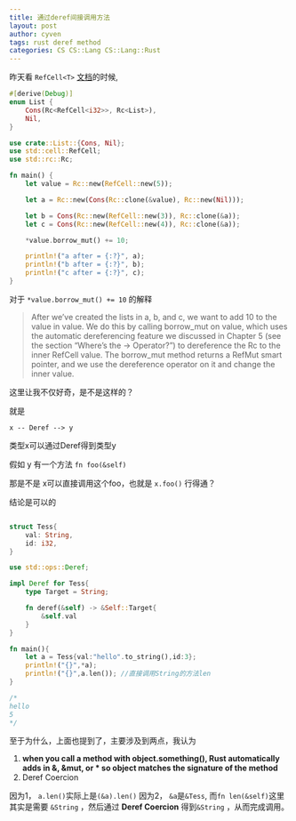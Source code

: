 ```yaml
---
title: 通过deref间接调用方法
layout: post
author: cyven
tags: rust deref method
categories: CS CS::Lang CS::Lang::Rust
---
```


昨天看 `RefCell<T>` [文档](https://doc.rust-lang.org/book/ch15-05-interior-mutability.html#:~:text=Having%20Multiple%20Owners%20of%20Mutable%20Data%20by%20Combining%20Rc%3CT%3E%20and%20RefCell%3CT%3E)的时候,

```rust
#[derive(Debug)]
enum List {
    Cons(Rc<RefCell<i32>>, Rc<List>),
    Nil,
}

use crate::List::{Cons, Nil};
use std::cell::RefCell;
use std::rc::Rc;

fn main() {
    let value = Rc::new(RefCell::new(5));

    let a = Rc::new(Cons(Rc::clone(&value), Rc::new(Nil)));

    let b = Cons(Rc::new(RefCell::new(3)), Rc::clone(&a));
    let c = Cons(Rc::new(RefCell::new(4)), Rc::clone(&a));

    *value.borrow_mut() += 10;

    println!("a after = {:?}", a);
    println!("b after = {:?}", b);
    println!("c after = {:?}", c);
}
```

对于 `*value.borrow_mut() += 10` 的解释

> After we’ve created the lists in a, b, and c, we want to add 10 to the value in value. We do this by calling borrow_mut on value, which uses the automatic dereferencing feature we discussed in Chapter 5 (see the section “Where’s the -> Operator?”) to dereference the Rc<T> to the inner RefCell<T> value. The borrow_mut method returns a RefMut<T> smart pointer, and we use the dereference operator on it and change the inner value.

这里让我不仅好奇，是不是这样的？

就是
```
x -- Deref --> y
```

类型x可以通过Deref得到类型y

假如 y 有一个方法  `fn foo(&self)`

那是不是 x可以直接调用这个foo，也就是  `x.foo()` 行得通？


结论是可以的

```rust

struct Tess{
    val: String,
    id: i32,
}

use std::ops::Deref;

impl Deref for Tess{
    type Target = String;

    fn deref(&self) -> &Self::Target{
        &self.val
    }
}

fn main(){
    let a = Tess{val:"hello".to_string(),id:3};
    println!("{}",*a);
    println!("{}",a.len()); //直接调用String的方法len
}

/*
hello
5
*/
```

至于为什么，上面也提到了，主要涉及到两点，我认为

1. **when you call a method with object.something(), Rust automatically adds in &, &mut, or * so object matches the signature of the method**
2. Deref Coercion


因为1， `a.len()`实际上是`(&a).len()`
因为2， `&a`是`&Tess`, 而`fn len(&self)`这里其实是需要 `&String` ，然后通过 **Deref Coercion** 得到`&String` ，从而完成调用。


